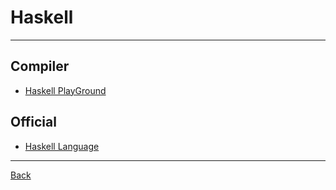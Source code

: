 # Haskell

---

## Compiler

- [Haskell PlayGround](https://play.haskell.org/)

## Official

- [Haskell Language](https://www.haskell.org/)

---

[Back](./readme.md)
